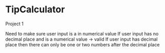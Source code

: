 # TipCalculator
Project 1

Need to make sure user input is a in numerical value
If user input has no decimal place and is a numerical value -> valid
If user input has decimal place then there can only be one or two numbers after the decimal place
